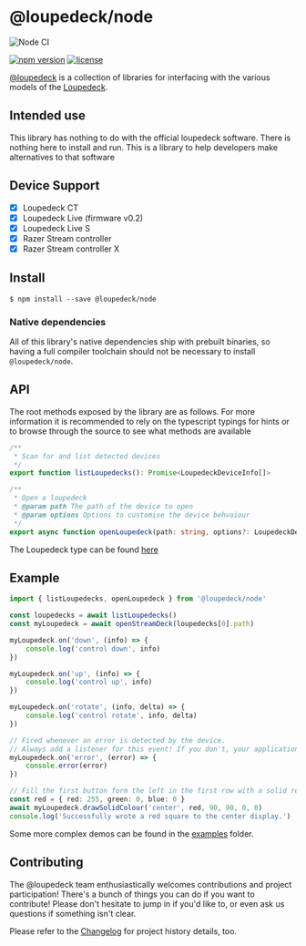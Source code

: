# @loupedeck/node

![Node CI](https://github.com/Julusian/node-loupedeck/workflows/Node%20CI/badge.svg)

[![npm version](https://img.shields.io/npm/v/@loupedeck/node.svg)](https://npm.im/@loupedeck/node)
[![license](https://img.shields.io/npm/l/@loupedeck/node.svg)](https://npm.im/@loupedeck/node)

[@loupedeck](https://www.npmjs.com/org/loupedeck) is a collection of libraries for interfacing with the various models of the [Loupedeck](https://loupedeck.com/uk/).

## Intended use

This library has nothing to do with the official loupedeck software. There is nothing here to install and run. This is a library to help developers make alternatives to that software

## Device Support

-   [x] Loupedeck CT
-   [x] Loupedeck Live (firmware v0.2)
-   [x] Loupedeck Live S
-   [x] Razer Stream controller
-   [x] Razer Stream controller X

## Install

`$ npm install --save @loupedeck/node`

### Native dependencies

All of this library's native dependencies ship with prebuilt binaries, so having a full compiler toolchain should not be necessary to install `@loupedeck/node`.

## API

The root methods exposed by the library are as follows. For more information it is recommended to rely on the typescript typings for hints or to browse through the source to see what methods are available

```typescript
/**
 * Scan for and list detected devices
 */
export function listLoupedecks(): Promise<LoupedeckDeviceInfo[]>

/**
 * Open a loupedeck
 * @param path The path of the device to open
 * @param options Options to customise the device behvaiour
 */
export async function openLoupedeck(path: string, options?: LoupedeckDeviceOptions): Promise<LoupedeckDevice>
```

The Loupedeck type can be found [here](/packages/node/src/models/interface.ts#L6)

## Example

```typescript
import { listLoupedecks, openLoupedeck } from '@loupedeck/node'

const loupedecks = await listLoupedecks()
const myLoupedeck = await openStreamDeck(loupedecks[0].path)

myLoupedeck.on('down', (info) => {
	console.log('control down', info)
})

myLoupedeck.on('up', (info) => {
	console.log('control up', info)
})

myLoupedeck.on('rotate', (info, delta) => {
	console.log('control rotate', info, delta)
})

// Fired whenever an error is detected by the device.
// Always add a listener for this event! If you don't, your application may crash if an error is reported.
myLoupedeck.on('error', (error) => {
	console.error(error)
})

// Fill the first button form the left in the first row with a solid red color. This is asynchronous.
const red = { red: 255, green: 0, blue: 0 }
await myLoupedeck.drawSolidColour('center', red, 90, 90, 0, 0)
console.log('Successfully wrote a red square to the center display.')
```

Some more complex demos can be found in the [examples](examples/) folder.

## Contributing

The @loupedeck team enthusiastically welcomes contributions and project participation! There's a bunch of things you can do if you want to contribute! Please don't hesitate to jump in if you'd like to, or even ask us questions if something isn't clear.

Please refer to the [Changelog](CHANGELOG.md) for project history details, too.
